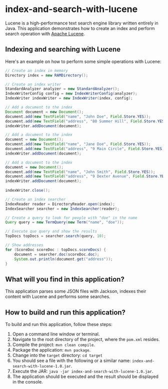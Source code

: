 # index-and-search-with-lucene

Lucene is a high-performance text search engine library written entirely in Java. This application demonstrates how to create an index and perform search operation with [Apache Lucene].

## Indexing and searching with Lucene

Here's an example on how to perform some simple operations with Lucene:

```java
// Create an index in memory
Directory index = new RAMDirectory();

// Create an index writer
StandardAnalyzer analyzer = new StandardAnalyzer();
IndexWriterConfig config = new IndexWriterConfig(analyzer);
IndexWriter indexWriter = new IndexWriter(index, config);

// Add a document to the index
Document document = new Document();
document.add(new TextField("name", "John Doe", Field.Store.YES));
document.add(new TextField("address", "80 Summer Hill", Field.Store.YES));
indexWriter.addDocument(document);

// Add a document to the index
document = new Document();
document.add(new TextField("name", "Jane Doe", Field.Store.YES));
document.add(new TextField("address", "9 Main Circle", Field.Store.YES));
indexWriter.addDocument(document);

// Add a document to the index
document = new Document();
document.add(new TextField("name", "John Smith", Field.Store.YES));
document.add(new TextField("address", "9 Dexter Avenue", Field.Store.YES));
indexWriter.addDocument(document);
    
indexWriter.close();

// Create an index searcher
IndexReader reader = DirectoryReader.open(index);
IndexSearcher searcher = new IndexSearcher(reader);

// Create a query to look for people with "doe" in the name
Query query = new TermQuery(new Term("name", "doe"));

// Execute que query and show the results
TopDocs topDocs = searcher.search(query, 10);

// Show addresses
for (ScoreDoc scoreDoc : topDocs.scoreDocs) {
    document = searcher.doc(scoreDoc.doc);
    System.out.println(document.get("address"));
}
```

## What will you find in this application?

This application parses some JSON files with Jackson, indexes their content with Lucene and performs some searches.

## How to build and run this application?

To build and run this application, follow these steps:

1. Open a command line window or terminal.
1. Navigate to the root directory of the project, where the `pom.xml` resides.
1. Compile the project: `mvn clean compile`.
1. Package the application: `mvn package`.
1. Change into the `target` directory: `cd target`
1. You should see a file with the following or a similar name: `index-and-search-with-lucene-1.0.jar`.
1. Execute the JAR: `java -jar index-and-search-with-lucene-1.0.jar`.
1. The application should be executed and the result should be displayed in the console.


  [Directory]: https://lucene.apache.org/core/6_5_1/core/org/apache/lucene/store/Directory.html
  [Document]: https://lucene.apache.org/core/6_5_1/core/org/apache/lucene/document/Document.html
  [Field]: https://lucene.apache.org/core/6_5_1/core/org/apache/lucene/document/Field.html
  [Apache Lucene]: http://lucene.apache.org/core/